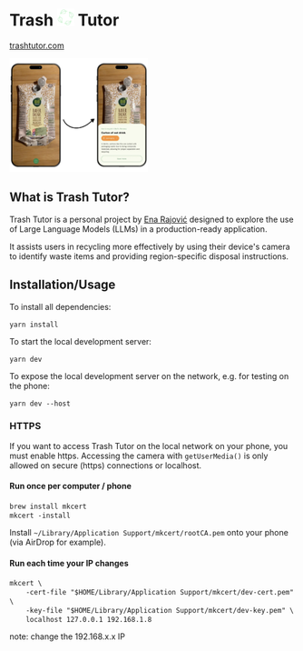 # Trash <img src="src/assets/images/leaves.png" alt="logo" height="30"/> Tutor

[trashtutor.com](https://trashtutor.com)

<img src="src/assets/images/mockup.webp" alt="Trash Tutor app" height="200"/>

## What is Trash Tutor?

Trash Tutor is a personal project by [Ena Rajović](https://aphanite.net) designed to explore the use of Large Language Models (LLMs) in a production-ready application.

It assists users in recycling more effectively by using their device's camera to identify waste items and providing region-specific disposal instructions.

## Installation/Usage

To install all dependencies:

```
yarn install
```

To start the local development server:

```
yarn dev
```

To expose the local development server on the network, e.g. for testing on the phone:

```
yarn dev --host
```

### HTTPS

If you want to access Trash Tutor on the local network on your phone, you must enable https.
Accessing the camera with `getUserMedia()` is only allowed on secure (https) connections or localhost.

#### Run once per computer / phone

```
brew install mkcert
mkcert -install
```

Install `~/Library/Application Support/mkcert/rootCA.pem` onto your phone (via AirDrop for example).

#### Run each time your IP changes

```
mkcert \
	-cert-file "$HOME/Library/Application Support/mkcert/dev-cert.pem" \
	-key-file "$HOME/Library/Application Support/mkcert/dev-key.pem" \
	localhost 127.0.0.1 192.168.1.8
```

note: change the 192.168.x.x IP
